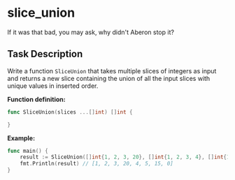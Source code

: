 # slice_union

<p data-story-username="lascar123">If it was that bad, you may ask, why didn't Aberon stop it?</p>

## Task Description

Write a function `SliceUnion` that takes multiple slices of integers as input and returns a new slice containing the union of all the input slices with unique values in inserted order.

**Function definition:**

```go
func SliceUnion(slices ...[]int) []int {

}
```

**Example:**

```go
func main() {
    result := SliceUnion([]int{1, 2, 3, 20}, []int{1, 2, 3, 4}, []int{15, 0, 2})
    fmt.Println(result) // [1, 2, 3, 20, 4, 5, 15, 0]
}
```
